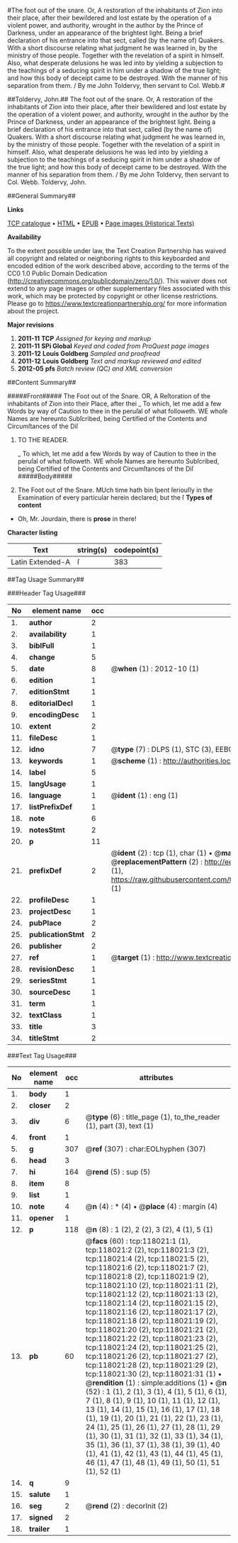 #The foot out of the snare. Or, A restoration of the inhabitants of Zion into their place, after their bewildered and lost estate by the operation of a violent power, and authority, wrought in the author by the Prince of Darkness, under an appearance of the brightest light. Being a brief declaration of his entrance into that sect, called (by the name of) Quakers. With a short discourse relating what judgment he was learned in, by the ministry of those people. Together with the revelation of a spirit in himself. Also, what desperate delusions he was led into by yielding a subjection to the teachings of a seducing spirit in him under a shadow of the true light; and how this body of deceipt came to be destroyed. With the manner of his separation from them. / By me John Toldervy, then servant to Col. Webb.#

##Toldervy, John.##
The foot out of the snare. Or, A restoration of the inhabitants of Zion into their place, after their bewildered and lost estate by the operation of a violent power, and authority, wrought in the author by the Prince of Darkness, under an appearance of the brightest light. Being a brief declaration of his entrance into that sect, called (by the name of) Quakers. With a short discourse relating what judgment he was learned in, by the ministry of those people. Together with the revelation of a spirit in himself. Also, what desperate delusions he was led into by yielding a subjection to the teachings of a seducing spirit in him under a shadow of the true light; and how this body of deceipt came to be destroyed. With the manner of his separation from them. / By me John Toldervy, then servant to Col. Webb.
Toldervy, John.

##General Summary##

**Links**

[TCP catalogue](http://www.ota.ox.ac.uk/tcp/)  • 
[HTML](http://tei.it.ox.ac.uk/tcp/Texts-HTML/free/A94/A94717.html)  • 
[EPUB](http://tei.it.ox.ac.uk/tcp/Texts-EPUB/free/A94/A94717.epub) • 
[Page images (Historical Texts)](https://historicaltexts.jisc.ac.uk/eebo-99865770e)

**Availability**

To the extent possible under law, the Text Creation Partnership has waived all copyright and related or neighboring rights to this keyboarded and encoded edition of the work described above, according to the terms of the CC0 1.0 Public Domain Dedication (http://creativecommons.org/publicdomain/zero/1.0/). This waiver does not extend to any page images or other supplementary files associated with this work, which may be protected by copyright or other license restrictions. Please go to https://www.textcreationpartnership.org/ for more information about the project.

**Major revisions**

1. __2011-11__ __TCP__ *Assigned for keying and markup*
1. __2011-11__ __SPi Global__ *Keyed and coded from ProQuest page images*
1. __2011-12__ __Louis Goldberg__ *Sampled and proofread*
1. __2011-12__ __Louis Goldberg__ *Text and markup reviewed and edited*
1. __2012-05__ __pfs__ *Batch review (QC) and XML conversion*

##Content Summary##

#####Front#####
The Foot out of the Snare. OR, A Reſtoration of the inhabitants of Zion into their Place, after thei
    _ To which, let me add a few Words by way of Caution to thee in the peruſal of what followeth.
WE whoſe Names are hereunto Subſcribed, being Certified of the Contents and Circumſtances of the Diſ
1. TO THE READER.

    _ To which, let me add a few Words by way of Caution to thee in the peruſal of what followeth.
WE whoſe Names are hereunto Subſcribed, being Certified of the Contents and Circumſtances of the Diſ
#####Body#####

1. The Foot out of the Snare.
MUch time hath bin ſpent ſeriouſly in the Examination of every particular herein declared; but the ſ
**Types of content**

  * Oh, Mr. Jourdain, there is **prose** in there!

**Character listing**


|Text|string(s)|codepoint(s)|
|---|---|---|
|Latin Extended-A|ſ|383|

##Tag Usage Summary##

###Header Tag Usage###

|No|element name|occ|attributes|
|---|---|---|---|
|1.|__author__|2||
|2.|__availability__|1||
|3.|__biblFull__|1||
|4.|__change__|5||
|5.|__date__|8| @__when__ (1) : 2012-10 (1)|
|6.|__edition__|1||
|7.|__editionStmt__|1||
|8.|__editorialDecl__|1||
|9.|__encodingDesc__|1||
|10.|__extent__|2||
|11.|__fileDesc__|1||
|12.|__idno__|7| @__type__ (7) : DLPS (1), STC (3), EEBO-CITATION (1), PROQUEST (1), VID (1)|
|13.|__keywords__|1| @__scheme__ (1) : http://authorities.loc.gov/ (1)|
|14.|__label__|5||
|15.|__langUsage__|1||
|16.|__language__|1| @__ident__ (1) : eng (1)|
|17.|__listPrefixDef__|1||
|18.|__note__|6||
|19.|__notesStmt__|2||
|20.|__p__|11||
|21.|__prefixDef__|2| @__ident__ (2) : tcp (1), char (1)  •  @__matchPattern__ (2) : ([0-9\-]+):([0-9IVX]+) (1), (.+) (1)  •  @__replacementPattern__ (2) : http://eebo.chadwyck.com/downloadtiff?vid=$1&page=$2 (1), https://raw.githubusercontent.com/textcreationpartnership/Texts/master/tcpchars.xml#$1 (1)|
|22.|__profileDesc__|1||
|23.|__projectDesc__|1||
|24.|__pubPlace__|2||
|25.|__publicationStmt__|2||
|26.|__publisher__|2||
|27.|__ref__|1| @__target__ (1) : http://www.textcreationpartnership.org/docs/. (1)|
|28.|__revisionDesc__|1||
|29.|__seriesStmt__|1||
|30.|__sourceDesc__|1||
|31.|__term__|1||
|32.|__textClass__|1||
|33.|__title__|3||
|34.|__titleStmt__|2||


###Text Tag Usage###

|No|element name|occ|attributes|
|---|---|---|---|
|1.|__body__|1||
|2.|__closer__|2||
|3.|__div__|6| @__type__ (6) : title_page (1), to_the_reader (1), part (3), text (1)|
|4.|__front__|1||
|5.|__g__|307| @__ref__ (307) : char:EOLhyphen (307)|
|6.|__head__|3||
|7.|__hi__|164| @__rend__ (5) : sup (5)|
|8.|__item__|8||
|9.|__list__|1||
|10.|__note__|4| @__n__ (4) : * (4)  •  @__place__ (4) : margin (4)|
|11.|__opener__|1||
|12.|__p__|118| @__n__ (8) : 1 (2), 2 (2), 3 (2), 4 (1), 5 (1)|
|13.|__pb__|60| @__facs__ (60) : tcp:118021:1 (1), tcp:118021:2 (2), tcp:118021:3 (2), tcp:118021:4 (2), tcp:118021:5 (2), tcp:118021:6 (2), tcp:118021:7 (2), tcp:118021:8 (2), tcp:118021:9 (2), tcp:118021:10 (2), tcp:118021:11 (2), tcp:118021:12 (2), tcp:118021:13 (2), tcp:118021:14 (2), tcp:118021:15 (2), tcp:118021:16 (2), tcp:118021:17 (2), tcp:118021:18 (2), tcp:118021:19 (2), tcp:118021:20 (2), tcp:118021:21 (2), tcp:118021:22 (2), tcp:118021:23 (2), tcp:118021:24 (2), tcp:118021:25 (2), tcp:118021:26 (2), tcp:118021:27 (2), tcp:118021:28 (2), tcp:118021:29 (2), tcp:118021:30 (2), tcp:118021:31 (1)  •  @__rendition__ (1) : simple:additions (1)  •  @__n__ (52) : 1 (1), 2 (1), 3 (1), 4 (1), 5 (1), 6 (1), 7 (1), 8 (1), 9 (1), 10 (1), 11 (1), 12 (1), 13 (1), 14 (1), 15 (1), 16 (1), 17 (1), 18 (1), 19 (1), 20 (1), 21 (1), 22 (1), 23 (1), 24 (1), 25 (1), 26 (1), 27 (1), 28 (1), 29 (1), 30 (1), 31 (1), 32 (1), 33 (1), 34 (1), 35 (1), 36 (1), 37 (1), 38 (1), 39 (1), 40 (1), 41 (1), 42 (1), 43 (1), 44 (1), 45 (1), 46 (1), 47 (1), 48 (1), 49 (1), 50 (1), 51 (1), 52 (1)|
|14.|__q__|9||
|15.|__salute__|1||
|16.|__seg__|2| @__rend__ (2) : decorInit (2)|
|17.|__signed__|2||
|18.|__trailer__|1||

